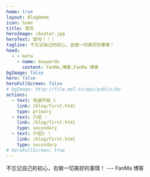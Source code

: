 ```yaml
---
home: true
layout: BlogHome
icon: home
title: 首页
heroImage: /Avatar.jpg
heroText: 饭吗！！！
tagline: 不忘记自己的初心，去做一切美好的事情！
head:
  - - meta
    - name: keywords
      content: FanMa,博客,FanMa 博客
bgImage: false
hero: false
heroFullScreen: false
# bgImage: http://file.mo7.cc/api/public/bz
actions:
  - text: 快速开始 》
    link: /blog/first.html
    type: primary
  - text: 介绍 💡
    link: /blog/first.html
    type: secondary
  - text: 介绍2 ！
    link: /blog/first.html
    type: secondary
# heroFullScreen: true
---
```


不忘记自己的初心，去做一切美好的事情！ --- FanMa 博客
<!-- ## Hello FanMa

```md
layout: BlogHome
```

::: tip
这是一个提示
:::

::: warning
这是一个警告
:::

::: danger
这是一个危险警告
:::

::: details
这是一个 details 标签
:::

::: tip 
slot footer
MIT Licensed | Copyright © 2023-present [FanMa](https://fanma.eu.org/)
:::

>=html
你好  
你好

``` html
<div class="info">
    <div class="info-fanma">
        <h1>鸣谢</h1>
        <div class="xie"><span class="qimeng">启蒙老师</span></div>
        <div class="xie"><span>初中：语文老师</span></div>
        <div class="xie"><span>初中：数学老师</span></div>
        <div class="xie"><span>初中：物理老师</span></div>
        <div class="xie"><span>初中：化学老师</span></div>
        <div class="xie"><span>初中：英语老师</span></div>
        <div class="xie"><span>初三：政治老师</span></div>
        <div class="xie"><span>我很想把他们的名字写上去！</span></div>
    </div>
</div>
```

## 首页 -->